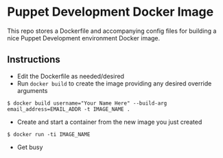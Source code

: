 # Puppet Development Docker Image
This repo stores a Dockerfile and accompanying config files for building a nice Puppet Development environment Docker image.

## Instructions
* Edit the Dockerfile as needed/desired
* Run `docker build` to create the image providing any desired override arguments
```
$ docker build username="Your Name Here" --build-arg email_address=EMAIL_ADDR -t IMAGE_NAME .
```
* Create and start a container from the new image you just created
```
$ docker run -ti IMAGE_NAME
```
* Get busy
